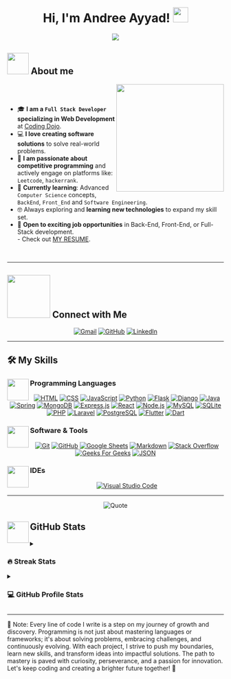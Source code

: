 <h1 align="center">Hi, I'm Andree Ayyad! <img src="https://media.giphy.com/media/hvRJCLFzcasrR4ia7z/giphy.gif" width="35"></h1>

<p align="center">
  <a href="https://github.com/andreeayyad23">
    <img src="https://readme-typing-svg.herokuapp.com?font=Time+New+Roman&color=%2300BFFF&size=25&center=true&vCenter=true&width=800&height=100&lines=Full+Stack+Developer+with+a+Passion+for+Coding;Building+Scalable+and+Intuitive+Applications;Proficient+in+MERN,+Django,+Java+Spring+Boot,+Flutter+%26+Dart,+and+Laravel;Avid+Learner+Exploring+New+Technologies;Transforming+Ideas+into+Impactful+Solutions;Always+Striving+to+Make+a+Difference">
  </a>
</p>

## <picture><img src = "https://github.com/7oSkaaa/7oSkaaa/blob/main/Images/about_me.gif?raw=true" width = 50px></picture> About me

<picture> <img align="right" src="https://github.com/7oSkaaa/7oSkaaa/blob/main/Images/Right_Side.gif?raw=true" width = 250px></picture>

<br><br>

<ul>
  <li>🎓 <strong>I am a <code>Full Stack Developer</code> specializing in Web Development</strong> at <a href="https://www.codingdojo.com" target="_blank">Coding Dojo</a>.</li>
  <li>💻 <strong>I love creating software solutions</strong> to solve real-world problems.</li>
  <li>🌟 <strong>I am passionate about competitive programming</strong> and actively engage on platforms like: <code>Leetcode</code>, <code>hackerrank</code>.</li>
  <li>📘 <strong>Currently learning</strong>: Advanced <code>Computer Science</code> concepts, <code>BackEnd</code>, <code>Front_End</code> and <code>Software Engineering</code>.</li>
  <li>🤓 Always exploring and <strong>learning new technologies</strong> to expand my skill set.</li>
  <li>🚀 <strong>Open to exciting job opportunities</strong> in Back-End, Front-End, or Full-Stack development.<br>
    - Check out <a href="https://drive.google.com/file/d/1n7DcF8tUM55K01v2l7noOvPywzMbAzFV/view?usp=sharing" target="_blank">MY RESUME</a>.
  </li>
</ul>

<br>

---

## <img src="https://github.com/7oSkaaa/7oSkaaa/blob/main/Images/Connect-with-me.gif?raw=true" width="100px"> Connect with Me
<p align="center">
  <a href="mailto:andreh.ayad@gmail.com"><img src="https://img.shields.io/badge/gmail-%23EA4335.svg?style=plastic&logo=gmail&logoColor=white" alt="Gmail"/></a>
  <a href="https://github.com/andreeayyad23"><img src="https://img.shields.io/badge/github-%23181717.svg?style=plastic&logo=github&logoColor=white" alt="GitHub"/></a>
  <a href="https://www.linkedin.com/in/andree-ayad-418459306/"><img src="https://img.shields.io/badge/linkedin-%230A66C2.svg?style=plastic&logo=linkedin&logoColor=white" alt="LinkedIn"/></a>
</p>

---

## 🛠️ My Skills

### <img src="https://github.com/7oSkaaa/7oSkaaa/blob/main/Images/Front_End.gif?raw=true" width="50px" align="left"> Programming Languages

<p align="center">
  <a href="https://developer.mozilla.org/en-US/docs/Web/HTML" target="_blank"><img alt="HTML" src="https://img.shields.io/badge/HTML5%20-%23E34F26.svg?style=plastic&logo=html5&logoColor=white"></a>
  <a href="https://developer.mozilla.org/en-US/docs/Web/CSS" target="_blank"><img alt="CSS" src="https://img.shields.io/badge/CSS3%20-%231572B6.svg?style=plastic&logo=css3&logoColor=white"></a>
  <a href="https://developer.mozilla.org/en-US/docs/Web/JavaScript" target="_blank"><img alt="JavaScript" src="https://img.shields.io/badge/JavaScript%20-%23F7DF1E.svg?style=plastic&logo=javascript&logoColor=black"></a>
  <a href="https://www.python.org" target="_blank"><img alt="Python" src="https://img.shields.io/badge/Python%20-%2314354C.svg?style=plastic&logo=python&logoColor=white"></a>
  <a href="https://flask.palletsprojects.com/" target="_blank"><img alt="Flask" src="https://img.shields.io/badge/Flask%20-%23000000.svg?style=plastic&logo=flask&logoColor=white"></a>
  <a href="https://www.djangoproject.com/" target="_blank"><img alt="Django" src="https://img.shields.io/badge/Django%20-%23092E20.svg?style=plastic&logo=django&logoColor=white"></a>
  <a href="https://www.java.com" target="_blank"><img alt="Java" src="https://img.shields.io/badge/Java-%23007396.svg?style=plastic&logo=java&logoColor=white"></a>
  <a href="https://spring.io/" target="_blank"><img alt="Spring" src="https://img.shields.io/badge/Spring-%236DB33F.svg?style=plastic&logo=spring&logoColor=white"></a>
  <a href="https://www.mongodb.com/" target="_blank"><img alt="MongoDB" src="https://img.shields.io/badge/MongoDB-%2347A248.svg?style=plastic&logo=mongodb&logoColor=white"></a>
  <a href="https://expressjs.com/" target="_blank"><img alt="Express.js" src="https://img.shields.io/badge/Express.js-%23000000.svg?style=plastic&logo=express&logoColor=white"></a>
  <a href="https://react.dev/" target="_blank"><img alt="React" src="https://img.shields.io/badge/React-%2361DAFB.svg?style=plastic&logo=react&logoColor=black"></a>
  <a href="https://nodejs.org/" target="_blank"><img alt="Node.js" src="https://img.shields.io/badge/Node.js-%23339933.svg?style=plastic&logo=node.js&logoColor=white"></a>
  <a href="https://www.mysql.com/" target="_blank"><img alt="MySQL" src="https://img.shields.io/badge/MySQL-%2300758F.svg?style=plastic&logo=mysql&logoColor=white"></a>
  <a href="https://www.sqlite.org/" target="_blank"><img alt="SQLite" src="https://img.shields.io/badge/SQLite-%23003B57.svg?style=plastic&logo=sqlite&logoColor=white"></a>
  <a href="https://www.php.net/" target="_blank"><img alt="PHP" src="https://img.shields.io/badge/PHP-%23777BB4.svg?style=plastic&logo=php&logoColor=white"></a>
  <a href="https://laravel.com/" target="_blank"><img alt="Laravel" src="https://img.shields.io/badge/Laravel-%23FF2D20.svg?style=plastic&logo=laravel&logoColor=white"></a>
  <a href="https://www.postgresql.org/" target="_blank"><img alt="PostgreSQL" src="https://img.shields.io/badge/PostgreSQL-%23336791.svg?style=plastic&logo=postgresql&logoColor=white"></a>
  <a href="https://flutter.dev/" target="_blank"><img alt="Flutter" src="https://img.shields.io/badge/Flutter-%2302569B.svg?style=plastic&logo=flutter&logoColor=white"></a>
  <a href="https://dart.dev/" target="_blank"><img alt="Dart" src="https://img.shields.io/badge/Dart-%230175C2.svg?style=plastic&logo=dart&logoColor=white"></a>
</p>

### <img src="https://github.com/7oSkaaa/7oSkaaa/blob/main/Images/Software_Tools.gif?raw=true" width="50px" align="left"> Software & Tools 

<p align="center">
  <a href="#"><img alt="Git" src="https://img.shields.io/badge/Git%20-%23F05033.svg?style=plastic&logo=git&logoColor=white"></a>
  <a href="#"><img alt="GitHub" src="https://img.shields.io/badge/github-%23181717.svg?style=plastic&logo=github&logoColor=white"></a>
  <a href="#"><img alt="Google Sheets" src="https://img.shields.io/badge/Google%20Sheets%20-%2334A853.svg?style=plastic&logo=google%20sheets&logoColor=white"></a>
  <a href="#"><img alt="Markdown" src="https://img.shields.io/badge/Markdown-000000?style=plastic&logo=markdown&logoColor=white"></a>
  <a href="#"><img alt="Stack Overflow" src="https://img.shields.io/badge/-Stack%20Overflow-FE7A16?style=plastic&logo=stack-overflow&logoColor=white"></a>
  <a href="#"><img alt="Geeks For Geeks" src="https://img.shields.io/badge/geeksforgeeks-%230F9D58.svg?style=plastic&logo=geeksforgeeks&logoColor=white"></a>
  <a href="#"><img alt="JSON" img src="https://img.shields.io/badge/json-%23000000.svg?style=plastic&logo=json&logoColor=white"></a>
</p>

### <img src="https://github.com/7oSkaaa/7oSkaaa/blob/main/Images/IDEs.gif?raw=true" width="50px" align="left"> IDEs 

<p align="center">
  <a href="#"><img alt="Visual Studio Code" src="https://img.shields.io/badge/Visual%20Studio%20Code-0078d7.svg?style=plastic&logo=visual-studio-code&logoColor=white"></a>
</p>

---

<p align="center">
    <img alt="Quote" src="https://quotes-github-readme.vercel.app/api?type=horizontal&theme=tokyonight&animation=grow_out_in&quoteCategory=programming">
</p>

## <img src="https://github.com/7oSkaaa/7oSkaaa/blob/main/Images/Statistics.gif?raw=true" width="50px" align="left"> GitHub Stats

<details>
<summary><h3> 🔥 Streak Stats</h3></summary>

<p align="center">
  <img src="https://github-readme-streak-stats.herokuapp.com/?user=andreeayyad23&theme=tokyonight_duo" alt="Andree Ayyad's Streak Stats" />
</p>

</details>
  
<details>
<summary><h3>💻 GitHub Profile Stats</h3></summary>

<p align="center">
  <a href="https://github.com/andreeayyad23">
    <img src="https://github-readme-stats.vercel.app/api?username=andreeayyad23&show_icons=true&include_all_commits=true&count_private=true&hide_border=true&theme=radical" alt="Andree's GitHub stats" />
  </a>
</p>

<p align="center">
  <a href="https://github.com/andreeayyad23">
    <img src="https://github-readme-streak-stats.herokuapp.com/?user=andreeayyad23&hide_border=true&theme=radical" alt="Andree's GitHub streak stats" />
  </a>
</p>

<p align="center">
  <a href="https://github.com/andreeayyad23">
    <img src="https://github-readme-stats.vercel.app/api/top-langs/?username=andreeayyad23&layout=compact&hide_border=true&theme=radical" alt="Andree's most used languages" />
  </a>
</p>

</details>

---

<p>🌟 Note: Every line of code I write is a step on my journey of growth and discovery. Programming is not just about mastering languages or frameworks; it's about solving problems, embracing challenges, and continuously evolving. With each project, I strive to push my boundaries, learn new skills, and transform ideas into impactful solutions. The path to mastery is paved with curiosity, perseverance, and a passion for innovation. Let's keep coding and creating a brighter future together! 🚀</p>
